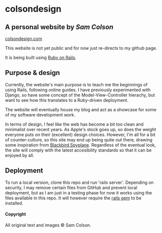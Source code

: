 # colsondesign
## A personal website by *Sam Colson*

[colsondesign.com](http://www.colsondesign.com)

This website is not yet public and for now just re-directs to my github page. 

It is being built using [Ruby on Rails](https://rubyonrails.org).

## Purpose & design
Currently, the website's main purpose is to teach me the beginnings of using Rails, following online guides. I have previously experimented with Django, so have some concept of the Model-View-Controller hierachy, but want to see how this translates to a Ruby-driven deployment. 

The website will eventually house my blog and act as a showcase for some of my software development work. 

In terms of design, I feel like the web has become a bit too clean and minimalist over recent years. As Apple's stock goes up, so does the weight everyone puts on their (excellent) design choices. However, I'm all for a bit of counter-culture, so this site may end up being quite out there, drawing some inspiration from [Blackbird Spyplane](https://blackbirdspyplane.substack.com). Regardless of the eventual look, the site will comply with the latest accesibility standards so that it can be enjoyed by all.

## Deployment
To run a local version, clone this repo and run 'rails server'. Depending on security, I may remove certain files from GitHub and prevent local deployment, but as I am just in a testing phase for now it works using the files available in this repo. It will however require the [rails gem](https://www.tutorialspoint.com/ruby-on-rails/rails-installation.htm) to be installed.

#### Copyright
All original text and images © Sam Colson.
